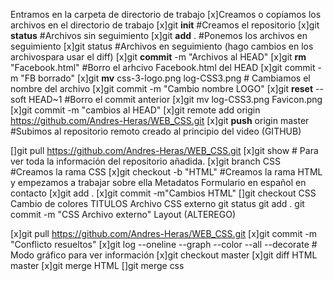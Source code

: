 
Entramos en la carpeta de directorio de trabajo
[x]Creamos o copiamos los archivos en el directorio de trabajo
[x]git **init** #Creamos el repositorio
[x]git **status** #Archivos sin seguimiento
[x]git **add** . #Ponemos los archivos en seguimiento
[x]git status #Archivos en seguimiento 
(hago cambios en los archivospara usar el diff)
[x]git **commit** -m "Archivos al HEAD"
[x]git **rm** "Facebook.html" #Borro el arhcivo Facebook.html del HEAD
[x]git commit -m "FB borrado"
[x]git **mv** css-3-logo.png log-CSS3.png # Cambiamos el nombre del archivo
[x]git commit -m "Cambio nombre LOGO"
[x]git **reset** --soft HEAD~1 #Borro el commit anterior
[x]git mv log-CSS3.png Favicon.png
[x]git commit -m "cambios al HEAD"
[x]git remote add origin https://github.com/Andres-Heras/WEB_CSS.git 
[x]git **push** origin master #Subimos al repositorio remoto creado al principio del video (GITHUB)

[]git pull  https://github.com/Andres-Heras/WEB_CSS.git
[x]git show # Para ver toda la información del repositorio añadida.
[x]git branch CSS #Creamos la rama CSS
[x]git checkout -b "HTML" #Creamos la rama HTML y empezamos a trabajar sobre ella
Metadatos
Formulario en español en contacto
[x]git add .
[x]git commit -m"Cambios HTML"
[]git checkout CSS
Cambio de colores
TITULOS
Archivo CSS externo
git status
git add .
git commit -m "CSS Archivo externo"
Layout (ALTEREGO)

[x]git pull  https://github.com/Andres-Heras/WEB_CSS.git
[x]git commit -m "Conflicto resueltos"
[x]git log --oneline --graph --color --all --decorate # Modo gráfico para ver información
[x]git checkout master
[x]git diff HTML master
[x]git merge HTML
[]git merge css
